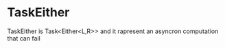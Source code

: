 # TaskEither

TaskEither is Task&lt;Either&lt;L,R&gt;&gt; and it rapresent an asyncron computation that can fail

